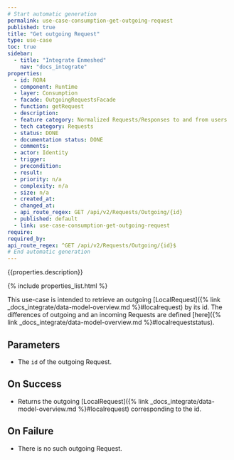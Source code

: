 ```yaml
---
# Start automatic generation
permalink: use-case-consumption-get-outgoing-request
published: true
title: "Get outgoing Request"
type: use-case
toc: true
sidebar:
  - title: "Integrate Enmeshed"
    nav: "docs_integrate"
properties:
  - id: ROR4
  - component: Runtime
  - layer: Consumption
  - facade: OutgoingRequestsFacade
  - function: getRequest
  - description:
  - feature category: Normalized Requests/Responses to and from users
  - tech category: Requests
  - status: DONE
  - documentation status: DONE
  - comments:
  - actor: Identity
  - trigger:
  - precondition:
  - result:
  - priority: n/a
  - complexity: n/a
  - size: n/a
  - created_at:
  - changed_at:
  - api_route_regex: GET /api/v2/Requests/Outgoing/{id}
  - published: default
  - link: use-case-consumption-get-outgoing-request
require:
required_by:
api_route_regex: ^GET /api/v2/Requests/Outgoing/{id}$
# End automatic generation
---
```


{{properties.description}}

{% include properties_list.html %}

This use-case is intended to retrieve an outgoing [LocalRequest]({% link _docs_integrate/data-model-overview.md %}#localrequest)
by its id. The differences of outgoing and an incoming Requests are defined [here]({% link _docs_integrate/data-model-overview.md %}#localrequeststatus).

## Parameters

- The `id` of the outgoing Request.

## On Success

- Returns the outgoing [LocalRequest]({% link _docs_integrate/data-model-overview.md %}#localrequest) corresponding to the id.

## On Failure

- There is no such outgoing Request.
